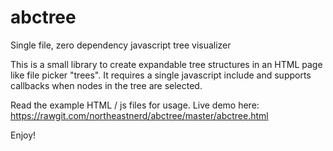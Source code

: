 # abctree
Single file, zero dependency javascript tree visualizer

This is a small library to create expandable tree structures in an HTML page like file picker "trees". 
It requires a single javascript include and supports callbacks when nodes in the tree are selected.

Read the example HTML / js files for usage. Live demo here: https://rawgit.com/northeastnerd/abctree/master/abctree.html

Enjoy!
